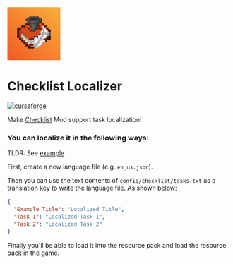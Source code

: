 <img height="120" src="src/main/resources/icon.png" width="120"/>

# Checklist Localizer
<a href="https://www.curseforge.com/minecraft/mc-mods/checklist-localizer">
<img alt="curseforge" height="56" src="https://cdn.jsdelivr.net/npm/@intergrav/devins-badges@3/assets/cozy/available/curseforge_vector.svg">
</a>

Make [Checklist](https://www.curseforge.com/minecraft/mc-mods/checklist) Mod support task localization!

### You can localize it in the following ways:

TLDR: See [example](example)

First, create a new language file (e.g. `en_us.json`).

Then you can use the text contents of `config/checklist/tasks.txt` as a translation key to write the language file. As shown below:
```json
{
  "Example Title": "Localized Title",
  "Task 1": "Localized Task 1",
  "Task 2": "Localized Task 2"
}
```

Finally you'll be able to load it into the resource pack and load the resource pack in the game.